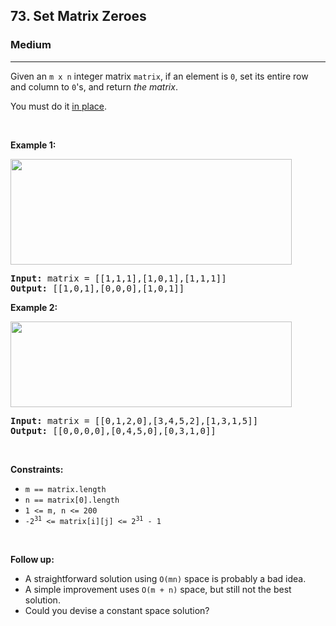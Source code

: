 <h2>73. Set Matrix Zeroes</h2><h3>Medium</h3><hr><div style="user-select: auto;"><p style="user-select: auto;">Given an <code style="user-select: auto;">m x n</code> integer matrix <code style="user-select: auto;">matrix</code>, if an element is <code style="user-select: auto;">0</code>, set its entire row and column to <code style="user-select: auto;">0</code>'s, and return <em style="user-select: auto;">the matrix</em>.</p>

<p style="user-select: auto;">You must do it <a href="https://en.wikipedia.org/wiki/In-place_algorithm" target="_blank" style="user-select: auto;">in place</a>.</p>

<p style="user-select: auto;">&nbsp;</p>
<p style="user-select: auto;"><strong style="user-select: auto;">Example 1:</strong></p>
<img alt="" src="https://assets.leetcode.com/uploads/2020/08/17/mat1.jpg" style="width: 450px; height: 169px; user-select: auto;">
<pre style="user-select: auto;"><strong style="user-select: auto;">Input:</strong> matrix = [[1,1,1],[1,0,1],[1,1,1]]
<strong style="user-select: auto;">Output:</strong> [[1,0,1],[0,0,0],[1,0,1]]
</pre>

<p style="user-select: auto;"><strong style="user-select: auto;">Example 2:</strong></p>
<img alt="" src="https://assets.leetcode.com/uploads/2020/08/17/mat2.jpg" style="width: 450px; height: 137px; user-select: auto;">
<pre style="user-select: auto;"><strong style="user-select: auto;">Input:</strong> matrix = [[0,1,2,0],[3,4,5,2],[1,3,1,5]]
<strong style="user-select: auto;">Output:</strong> [[0,0,0,0],[0,4,5,0],[0,3,1,0]]
</pre>

<p style="user-select: auto;">&nbsp;</p>
<p style="user-select: auto;"><strong style="user-select: auto;">Constraints:</strong></p>

<ul style="user-select: auto;">
	<li style="user-select: auto;"><code style="user-select: auto;">m == matrix.length</code></li>
	<li style="user-select: auto;"><code style="user-select: auto;">n == matrix[0].length</code></li>
	<li style="user-select: auto;"><code style="user-select: auto;">1 &lt;= m, n &lt;= 200</code></li>
	<li style="user-select: auto;"><code style="user-select: auto;">-2<sup style="user-select: auto;">31</sup> &lt;= matrix[i][j] &lt;= 2<sup style="user-select: auto;">31</sup> - 1</code></li>
</ul>

<p style="user-select: auto;">&nbsp;</p>
<p style="user-select: auto;"><strong style="user-select: auto;">Follow up:</strong></p>

<ul style="user-select: auto;">
	<li style="user-select: auto;">A straightforward solution using <code style="user-select: auto;">O(mn)</code> space is probably a bad idea.</li>
	<li style="user-select: auto;">A simple improvement uses <code style="user-select: auto;">O(m + n)</code> space, but still not the best solution.</li>
	<li style="user-select: auto;">Could you devise a constant space solution?</li>
</ul>
</div>
